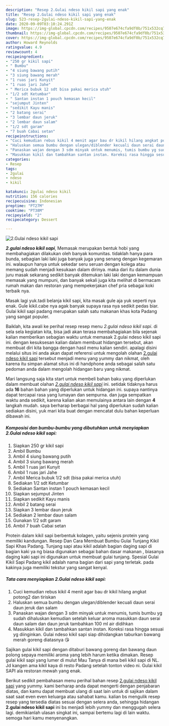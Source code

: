```yaml
---
description: "Resep 2.Gulai ndeso kikil sapi yang enak"
title: "Resep 2.Gulai ndeso kikil sapi yang enak"
slug: 523-resep-2gulai-ndeso-kikil-sapi-yang-enak
date: 2020-09-09T03:10:24.291Z
image: https://img-global.cpcdn.com/recipes/9507e674cfa9df0b/751x532cq70/2gulai-ndeso-kikil-sapi-foto-resep-utama.jpg
thumbnail: https://img-global.cpcdn.com/recipes/9507e674cfa9df0b/751x532cq70/2gulai-ndeso-kikil-sapi-foto-resep-utama.jpg
cover: https://img-global.cpcdn.com/recipes/9507e674cfa9df0b/751x532cq70/2gulai-ndeso-kikil-sapi-foto-resep-utama.jpg
author: Howard Reynolds
ratingvalue: 4.9
reviewcount: 4
recipeingredient:
- "250 gr kikil sapi"
- " Bumbu"
- "4 siung bawang putih"
- "3 siung bawang merah"
- "1 ruas jari Kunyit"
- "1 ruas jari Jahe"
- " Merica bubuk 12 sdt bisa pakai merica utuh"
- "1/2 sdt Ketumbar"
- " Santan instan 1 pouch kemasan kecil"
- "sejumput Jinten"
- "sedikit Kayu manis"
- "2 batang serai"
- "3 lembar daun jeruk"
- "2 lembar daun salam"
- "1/2 sdt garam"
- "7 buah Cabai setan"
recipeinstructions:
- "Cuci kemudian rebus kikil 4 menit agar bau dr kikil hilang angkat potong2 dan tiriskan"
- "Haluskan semua bumbu dengan ulegan/diblender kecuali daun serai daun jeruk dan salam"
- "Panaskan wajan dengan 3 sdm minyak untuk menumis, tumis bumbu yg sudah dihaluskan kemudian setelah keluar aroma masukkan daun serai daun salam dan daun jeruk tambahkan 100 ml air didihkan"
- "Masukkan kikil dan tambahkan santan instan. Koreksi rasa hingga sesuai yg diinginkan. Gulai ndeso kikil sapi siap dihidangkan taburkan bawang merah goreng diatasnya 😘"
categories:
- Resep
tags:
- 2gulai
- ndeso
- kikil

katakunci: 2gulai ndeso kikil 
nutrition: 156 calories
recipecuisine: Indonesian
preptime: "PT27M"
cooktime: "PT38M"
recipeyield: "2"
recipecategory: Dessert

---
```



![2.Gulai ndeso kikil sapi](https://img-global.cpcdn.com/recipes/9507e674cfa9df0b/751x532cq70/2gulai-ndeso-kikil-sapi-foto-resep-utama.jpg)

<b><i>2.gulai ndeso kikil sapi</i></b>, Memasak merupakan bentuk hobi yang membahagiakan dilakukan oleh banyak komunitas. tidaklah hanya para bunda, sebagian laki laki juga banyak juga yang senang dengan kegemaran ini. walaupun hanya untuk sekedar seru seruan dengan kolega atau memang sudah menjadi kesukaan dalam dirinya. maka dari itu dalam dunia juru masak sekarang sedikit banyak ditemukan laki laki dengan kemampuan memasak yang mumpuni, dan banyak sekali juga kita melihat di bermacam rumah makan dan restoran yang mempekerjakan chef pria sebagai koki terbaik nya.

Masak lagi yuk.tadi belanja kikil sapi, kita masak gule aja yuk seperti nya enak. Gule kikil.cabe nya agak banyak supaya rasa nya sedikit pedas biar. Gulai kikil sapi padang merupakan salah satu makanan khas kota Padang yang sangat populer.

Baiklah, kita awali ke perihal resep resep menu <i>2.gulai ndeso kikil sapi</i>. di sela sela kegiatan kita, bisa jadi akan terasa membahagiakan bila sejenak kalian memberikan sebagian waktu untuk memasak 2.gulai ndeso kikil sapi ini. dengan kesuksesan kalian dalam membuat hidangan tersebut, akan membuat diri kita bangga dengan hasil menu kalian sendiri. apalagi disini melalui situs ini anda akan dapat referensi untuk mengolah olahan <u>2.gulai ndeso kikil sapi</u> tersebut menjadi menu yang yummy dan nikmat, oleh karena itu simpan alamat situs ini di handphone anda sebagai salah satu pedoman anda dalam mengolah hidangan baru yang nikmat.


Mari langsung saja kita start untuk membeli bahan baku yang diperlukan dalam membuat olahan <u><i>2.gulai ndeso kikil sapi</i></u> ini. setidak tidaknya harus ada <b>16</b> bahan bahan yang diperlukan untuk hidangan ini. supaya nantinya dapat tercapai rasa yang lumayan dan sempurna. dan juga sempatkan waktu anda sedikit, karena kalian akan memulainya antara lain dengan <b>4</b> langkah mudah. saya berharap berbagai hal yang diperlukan sudah kalian sediakan disini, yuk mari kita buat dengan mencatat dulu bahan keperluan dibawah ini.

<!--inarticleads1-->

##### Komposisi dan bumbu-bumbu yang dibutuhkan untuk menyiapkan 2.Gulai ndeso kikil sapi:

1. Siapkan 250 gr kikil sapi
1. Ambil  Bumbu
1. Ambil 4 siung bawang putih
1. Ambil 3 siung bawang merah
1. Ambil 1 ruas jari Kunyit
1. Ambil 1 ruas jari Jahe
1. Ambil  Merica bubuk 1/2 sdt (bisa pakai merica utuh)
1. Sediakan 1/2 sdt Ketumbar
1. Sediakan  Santan instan 1 pouch kemasan kecil
1. Siapkan sejumput Jinten
1. Siapkan sedikit Kayu manis
1. Ambil 2 batang serai
1. Siapkan 3 lembar daun jeruk
1. Sediakan 2 lembar daun salam
1. Gunakan 1/2 sdt garam
1. Ambil 7 buah Cabai setan


Protein dalam kikil sapi berbentuk kolagen, yaitu sejenis protein yang memiliki kandungan. Resep Dan Cara Membuat Bumbu Gulai Tunjang Kikil Sapi Khas Padang. Tunjang sapi atau kikil adalah bagian daging sapi di bagian kaki ya ng biasa digunakan sebagai bahan dasar makanan , biasanya daging kaki sapi ini digunakan untuk membuat gulai tunjang. Spesial Gulai Kikil Sapi Padang kikil adalah nama bagian dari sapi yang terletak. pada kakinya juga memiliki tekstur yang sangat kenyal. 

<!--inarticleads2-->

##### Tata cara menyiapkan 2.Gulai ndeso kikil sapi:

1. Cuci kemudian rebus kikil 4 menit agar bau dr kikil hilang angkat potong2 dan tiriskan
1. Haluskan semua bumbu dengan ulegan/diblender kecuali daun serai daun jeruk dan salam
1. Panaskan wajan dengan 3 sdm minyak untuk menumis, tumis bumbu yg sudah dihaluskan kemudian setelah keluar aroma masukkan daun serai daun salam dan daun jeruk tambahkan 100 ml air didihkan
1. Masukkan kikil dan tambahkan santan instan. Koreksi rasa hingga sesuai yg diinginkan. Gulai ndeso kikil sapi siap dihidangkan taburkan bawang merah goreng diatasnya 😘


Sajikan gulai kikil sapi dengan ditaburi bawang goreng dan bawang daun polong sepaya memiliki aroma yang lebih harum ketika dimakan. Resep gulai kikil sapi yang lumer di mulut Mau Tanya di mana beli kikil sapi di NL. Jd kangen ama kikil kaya di resto Padang setelah tonton video ni. Gulai kikil SAPI ala restoran mewah yang enak. 

Berikut sedikit pembahasan menu perihal bahan resep <u>2.gulai ndeso kikil sapi</u> yang yummy. kami berharap anda dapat mengerti dengan penjabaran diatas, dan kamu dapat membuat ulang di saat lain untuk di sajikan dalam saat saat even even keluarga atau sahabat kamu. kalian bs mengulik resep resep yang tersedia diatas sesuai dengan selera anda, sehingga hidangan <b>2.gulai ndeso kikil sapi</b> ini bs menjadi lebih yummy dan menggugah selera lagi. demikianlah ulasan singkat ini, sampai bertemu lagi di lain waktu. semoga hari kamu menyenangkan.
